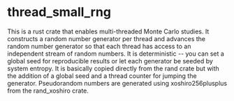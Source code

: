 # thread_small_rng

This is a rust crate that enables multi-threaded Monte Carlo studies. It constructs a random number generator per thread and advances the random number generator so that each thread has access to an independent stream of random numbers. It is deterministic -- you can set a global seed for reproducible results or let each generator be seeded by system entropy. It is basically copied directly from the rand crate but with the addition of a global seed and a thread counter for jumping the generator. Pseudorandom numbers are generated using xoshiro256plusplus from the rand_xoshiro crate.
